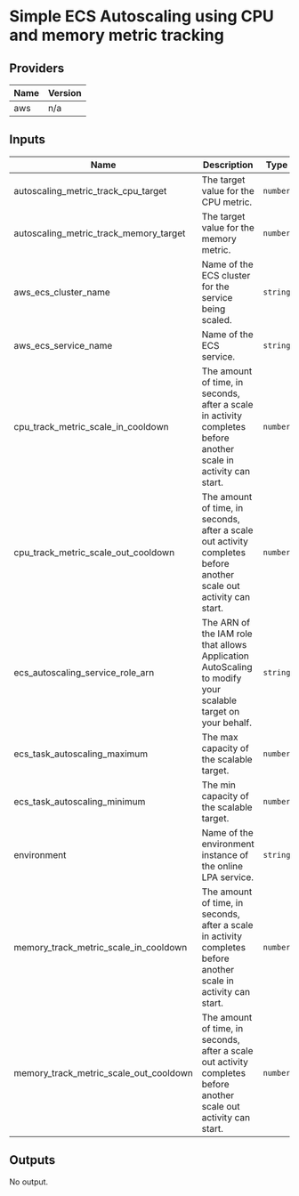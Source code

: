 # Simple ECS Autoscaling using CPU and memory metric tracking

## Providers

| Name | Version |
|------|---------|
| aws | n/a |

## Inputs

| Name | Description | Type | Default | Required |
|------|-------------|------|---------|:-----:|
| autoscaling\_metric\_track\_cpu\_target | The target value for the CPU metric. | `number` | `80` | no |
| autoscaling\_metric\_track\_memory\_target | The target value for the memory metric. | `number` | `80` | no |
| aws\_ecs\_cluster\_name | Name of the ECS cluster for the service being scaled. | `string` | n/a | yes |
| aws\_ecs\_service\_name | Name of the ECS service. | `string` | n/a | yes |
| cpu\_track\_metric\_scale\_in\_cooldown | The amount of time, in seconds, after a scale in activity completes before another scale in activity can start. | `number` | `60` | no |
| cpu\_track\_metric\_scale\_out\_cooldown | The amount of time, in seconds, after a scale out activity completes before another scale out activity can start. | `number` | `60` | no |
| ecs\_autoscaling\_service\_role\_arn | The ARN of the IAM role that allows Application AutoScaling to modify your scalable target on your behalf. | `string` | n/a | yes |
| ecs\_task\_autoscaling\_maximum | The max capacity of the scalable target. | `number` | n/a | yes |
| ecs\_task\_autoscaling\_minimum | The min capacity of the scalable target. | `number` | `1` | no |
| environment | Name of the environment instance of the online LPA service. | `string` | n/a | yes |
| memory\_track\_metric\_scale\_in\_cooldown | The amount of time, in seconds, after a scale in activity completes before another scale in activity can start. | `number` | `60` | no |
| memory\_track\_metric\_scale\_out\_cooldown | The amount of time, in seconds, after a scale out activity completes before another scale out activity can start. | `number` | `60` | no |

## Outputs

No output.
